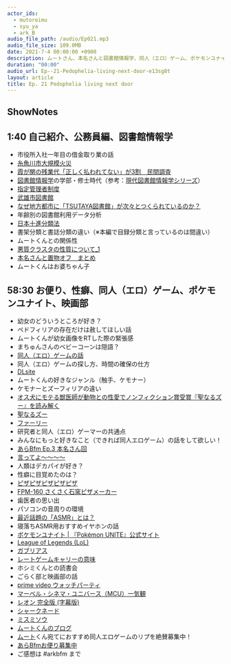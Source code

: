 ```yaml
---
actor_ids:
  - mutoreimu
  - syu_ya
  - ark_B
audio_file_path: /audio/Ep021.mp3
audio_file_size: 109.0MB
date: 2021-7-4 00:00:00 +0900
description: ムートさん、本名さんと図書館情報学、同人（エロ）ゲーム、ポケモンユナイト、ピザ作り、映画部などについて話しました。
duration: "00:00"
audio_url: Ep--21-Pedophelia-living-next-door-e13sg8t
layout: article
title: Ep. 21 Pedophelia living next door
---
```


## ShowNotes 

## 1:40 自己紹介、公務員編、図書館情報学

* 市役所入社一年目の借金取り業の話
* [糸魚川市大規模火災](https://ja.wikipedia.org/wiki/%E7%B3%B8%E9%AD%9A%E5%B7%9D%E5%B8%82%E5%A4%A7%E8%A6%8F%E6%A8%A1%E7%81%AB%E7%81%BD)
* [霞が関の残業代「正しく払われてない」が3割　民間調査](https://www.asahi.com/articles/ASP4Q5X16P4QULFA01R.html)
* [図書館情報学](https://ja.wikipedia.org/wiki/%E5%9B%B3%E6%9B%B8%E9%A4%A8%E6%83%85%E5%A0%B1%E5%AD%A6)の学部・修士時代（参考：[現代図書館情報学シリーズ](http://www.jusonbo.co.jp/search/search.php?ucms_conf=search&u_tp=_result.html&u_an=1&u_ex=1&series=%E7%8F%BE%E4%BB%A3%E5%9B%B3%E6%9B%B8%E9%A4%A8%E6%83%85%E5%A0%B1%E5%AD%A6%E3%82%B7%E3%83%AA%E3%83%BC%E3%82%BA)）
* [指定管理者制度](https://ja.wikipedia.org/wiki/%E6%8C%87%E5%AE%9A%E7%AE%A1%E7%90%86%E8%80%85%E5%88%B6%E5%BA%A6)
* [武雄市図書館](https://takeo.city-library.jp/)
* [なぜ地方都市に「TSUTAYA図書館」が次々とつくられているのか？](https://gendai.ismedia.jp/articles/-/51414)
* 年齢別の図書館利用データ分析
* [日本十進分類法](https://ja.wikipedia.org/wiki/%E6%97%A5%E6%9C%AC%E5%8D%81%E9%80%B2%E5%88%86%E9%A1%9E%E6%B3%95)
* 書架分類と書誌分類の違い（※本編で目録分類と言っているのは間違い）
* ムートくんとの関係性
* [悪質クラスタの性質について_1](https://togetter.com/li/177949)
* [本名さんと置物オフ　まとめ](https://togetter.com/li/543817)
* ムートくんはお婆ちゃん子

## 58:30 お便り、性癖、同人（エロ）ゲーム、ポケモンユナイト、映画部

* 幼女のどういうところが好き？
* ペドフィリアの存在だけは赦してほしい話
* ムートくんが幼女画像をRTした際の緊張感
* まちゅんさんのベビーコーンは隠語？
* [同人（エロ）ゲームの話](https://mutoreimu.hatenablog.com/entry/2020/12/13/015206)
* 同人（エロ）ゲームの探し方、時間の確保の仕方
* [DLsite](https://www.dlsite.com/index.html)
* ムートくんの好きなジャンル（触手、ケモナー）
* ケモナーとズーフィリアの違い
* [オス犬にモテる獣医師が動物との性愛でノンフィクション賞受賞『聖なるズー』を読み解く](https://news.yahoo.co.jp/byline/ishiimasumi/20191220-00154060/)
* [聖なるズー](https://amzn.to/3ygqLVx)
* [ファーリー](https://ja.wikipedia.org/wiki/%E3%83%95%E3%82%A1%E3%83%BC%E3%83%AA%E3%83%BC)
* 研究者と同人（エロ）ゲーマーの共通点
* みんなにもっと好きなこと（できれば同人エロゲーム）の話をして欲しい！
* [あらBfm Ep.3 本名さん回](https://anchor.fm/arkbfm/episodes/Ep--3-10-glasses-of-beer-are-not-negligible-calories-ekscvu)
* [言ってよ～～～～](https://twitter.com/mutoreimu/status/1345040676673581057)
* 人類はデカパイが好き？
* 性癖に目覚めたのは？
* [ピザピザピザピザピザ](https://mutoreimu.hatenablog.com/entry/2020/09/01/000349)
* [FPM-160 さくさく石窯ピザメーカー](https://fukai-kaden.jp/kitchen/fpm-160-or/)
* 歯医者の思い出
* パソコンの音周りの環境
* [最近話題の「ASMR」とは？](https://join.biglobe.ne.jp/mobile/sim/gurashi/what_is_asmr/)
* 寝落ちASMR用おすすめイヤホンの話
* [ポケモンユナイト | 『Pokémon UNITE』公式サイト](https://www.pokemonunite.jp/ja/)
* [League of Legends (LoL)](https://na.leagueoflegends.com/en-us/)
* [ガブリアス](https://zukan.pokemon.co.jp/detail/445)
* [レートゲームキャリーの意味](https://lolsyoshinsya.hatenablog.com/entry/2019/04/11/113258)
* ホシミくんとの読書会
* ごらく部と映画部の話
* [prime video ウォッチパーティ](https://amzn.to/3yjsXLP)
* [マーベル・シネマ・ユニバース（MCU）一気観](https://marvel.disney.co.jp/marvel-studios-hero.html)
* [レオン 完全版 (字幕版)](https://amzn.to/3jFigPC)
* [シャークネード](https://amzn.to/3w9qMco)
* [ミスミソウ](https://amzn.to/3ArAURd)
* [ムートくんのブログ](https://mutoreimu.hatenablog.com/)
* [ムート](https://twitter.com/mutoreimu)くん宛てにおすすめ同人エロゲームのリプを絶賛募集中！
* [あらBfmお便り募集中](https://twitter.com/arkbfm/status/1341090549177012225?s=20)
* ご感想は #arkbfm まで
